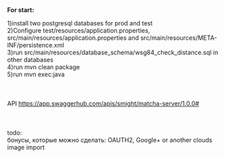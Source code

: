 <b>For start:</b><br>

1)install two postgresql databases for prod and test <br>
2)Configure test/resources/application.properties, src/main/resources/application.properties and src/main/resources/META-INF/persistence.xml <br>
3)run src/main/resources/database_schema/wsg84_check_distance.sql in other databases <br>
4)run mvn clean package <br>
5)run mvn exec:java <br>
<br><br><br>
API https://app.swaggerhub.com/apis/smight/matcha-server/1.0.0#<br>
<br><br><br>
todo:<br>
бонусы, которые можно сделать: OAUTH2, Google+ or another clouds image import


